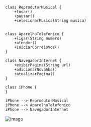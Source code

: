 
    class ReprodutorMusical {
        +tocar()
        +pausar()
        +selecionarMusica(String musica)


    class AparelhoTelefonico {
        +ligar(String numero)
        +atender()
        +iniciarCorreioVoz()
    }

    class NavegadorInternet {
        +exibirPagina(String url)
        +adicionarNovaAba()
        +atualizarPagina()
    }

    class iPhone {
    }

    iPhone --> ReprodutorMusical
    iPhone --> AparelhoTelefonico
    iPhone --> NavegadorInternet
    
![image](https://github.com/user-attachments/assets/d711fc45-b593-49da-bdc5-d27db4bddf79)


